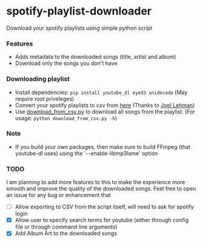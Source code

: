 # spotify-playlist-downloader
Download your spotify playlists using simple python script


### Features
* Adds metadata to the downloaded songs (title, artist and album)
* Download only the songs you don't have

### Downloading playlist

* Install dependencies: `pip install youtube_dl eyed3 unidecode` (May require root priveleges)
* Convert your spotify playlists to csv from [here](http://joellehman.com/playlist/) (Thanks to [Joel Lehman](https://github.com/jal278))
* Use [download_from_csv.py](download_from_csv.py) to download all songs from the playlist. (For usage: `python download_from_csv.py -h`)

### Note
* If you build your own packages, then make sure to build FFmpeg (that youtube-dl uses) using the '--enable-libmp3lame' option

### TODO
I am planning to add more features to this to make the experience more smooth and improve the quality of the downloaded songs. Feel free to open an issue for any bug or enhancement that

- [ ] Allow exporting to CSV from the script itself, will need to ask for spotify login
- [x] Allow user to specify search terms for youtube (either through config file or through command line arguments)
- [x] Add Album Art to the downloaded songs
